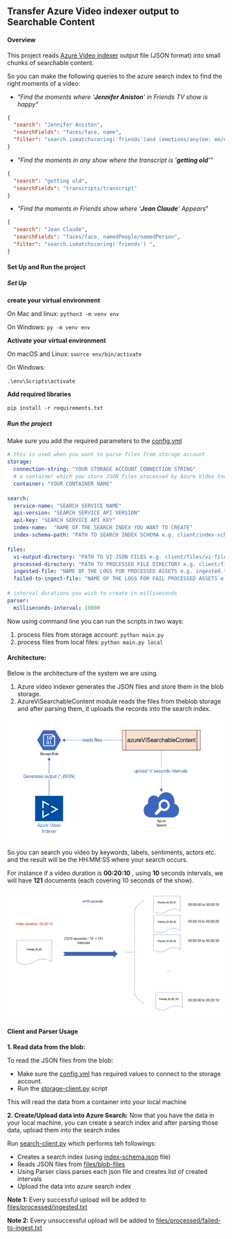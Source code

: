 ## Transfer Azure Video indexer output to Searchable Content


#### Overview
This project reads [Azure Video indexer](https://azure.microsoft.com/en-in/services/media-services/video-indexer/) output file (JSON format) into small  chunks of searchable content.

So you can make the following queries to the azure search index to find the right moments of a video:

- _"Find the moments where '**Jennifer Aniston**' in Friends TV show is happy"_ 

```json
{
  "search": "Jennifer Aniston",
  "searchFields": "faces/face, name",
  "filter": "search.ismatchscoring('friends')and (emotions/any(em: em/emotion eq 'Joy')) "
}
```

- _"Find the moments in any show where the transcript is '**getting old**'"_
```json
{
  "search": "getting old",
  "searchFields": "transcripts/transcript"
}
```
- _"Find the moments in Friends show where '**Jean Claude**' Appears_"
```json
{  
  "search": "Jean Claude",
  "searchFields": "faces/face, namedPeople/namedPerson",
  "filter": "search.ismatchscoring('friends') ",
}
```

#### Set Up and Run the project

##### Set Up

**create your virtual environment**

On Mac and linux:
`python3 -m venv env`

On Windows:
`py -m venv env`

**Activate your virtual environment**

On macOS and Linux:
`source env/bin/activate`

On Windows:

`.\env\Scripts\activate`

**Add required libraries**

`pip install -r requirements.txt`

##### Run the project

Make sure you add the required parameters to the [config.yml](config/config.yml)

```yaml
# this is used when you want to parse files from storage account
storage:
  connection-string: "YOUR STORAGE ACCOUNT CONNECTION STRING"
  # a container which you store JSON files processed by Azure Video Indexer
  container: "YOUR CONTAINER NAME"

search:
  service-name: "SEARCH SERVICE NAME"
  api-version: "SEARCH SERVICE API VERSION"
  api-key: "SEARCH SERVICE API KEY"
  index-name:  "NAME OF THE SEARCH INDEX YOU WANT TO CREATE"
  index-schema-path: "PATH TO SEARCH INDEX SCHEMA e.g. client/index-schema.json"

files:
  vi-output-directory: "PATH TO VI JSON FILES e.g. client/files/vi-files"
  processed-directory: "PATH TO PROCESSED FILE DIRECTORY e.g. client/files/processed"
  ingested-file: "NAME OF THE LOGS FOR PROCESSED ASSETS e.g. ingested.txt"
  failed-to-ingest-file: "NAME OF THE LOGS FOR FAIL PROCESSED ASSETS e.g. failed-to-ingest.txt"

# interval durations you wish to create in milliseconds
parser:
  milliseconds-interval: 10000
```

Now using command line you can run the scripts in two ways:

1. process files from storage account: `python main.py`
1. process files from local files: `python main.py local`


#### Architecture:
Below is the architecture of the system we are using.
1. Azure video indexer generates the JSON files and store them in the blob storage.
1. AzureViSearchableContent module reads the files from theblob storage and after  parsing them, it uploads the records into the search index.

![intervals](resources/architecture.png) 

So you can search you video by keywords, labels, sentiments, actors etc. and the result will be the HH:MM:SS where your search occurs.

For instance if a video duration is **00:20:10** , using **10** seconds intervals, we will have **121** documents (each covering 10 seconds of the show).

![intervals](resources/interval-index.png) 


#### Client and Parser Usage

**1. Read data from the blob:**

To read  the JSON files from the blob:

- Make sure the [config.yml](config/config.yml) has required  values to connect to the storage account.
- Run the [storage-client.py](client/storage-client.py) script

This will read the data from a container into your local machine


**2. Create/Upload data into Azure Search:**
Now that you have the data in your local machine, you can create a search index and after parsing those data, upload them into the search index

Run [search-client.py](client/search-client.py) which performs teh followings:

- Creates a search index (using [index-schema.json](client/index-schema.json) file) 
- Reads JSON files from [files/blob-files](client/files/blob-files)
- Using Parser class parses each json file and creates list of created intervals
- Upload the data into azure search index 

**Note 1:** Every successful upload will be added to  [files/processed/ingested.txt](client/files/processed/ingested.txt) 

**Note 2:** Every unsuccessful upload will be added to [files/processed/failed-to-ingest.txt](client/files/processed/failed-to-ingest.txt)
